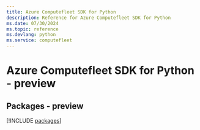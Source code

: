 ```yaml
---
title: Azure Computefleet SDK for Python
description: Reference for Azure Computefleet SDK for Python
ms.date: 07/30/2024
ms.topic: reference
ms.devlang: python
ms.service: computefleet
---
```

# Azure Computefleet SDK for Python - preview
## Packages - preview
[!INCLUDE [packages](computefleet-index.md)]